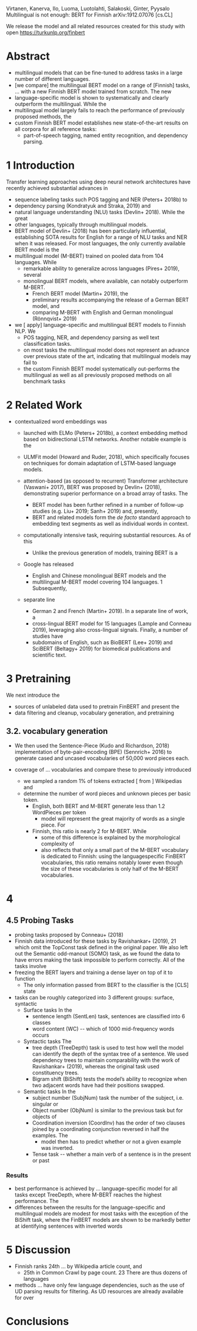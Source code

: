 Virtanen, Kanerva, Ilo, Luoma, Luotolahti, Salakoski, Ginter, Pyysalo
Multilingual is not enough: BERT for Finnish
arXiv:1912.07076 [cs.CL]

We release the model and all related resources created for this study with open
https://turkunlp.org/finbert

# Abstract

* multilingual models that can be 
  fine-tuned to address tasks in a large number of different languages.
* [we compare] the multilingual BERT model on a range of [Finnish] tasks,
  ... with a new Finnish BERT model trained from scratch. The new
* language-specific model is shown to systematically and clearly outperform
  the multilingual.  While the 
* multilingual model largely fails to reach the performance of previously
  proposed methods, the 
* custom Finnish BERT model establishes new state-of-the-art results on all
  corpora for all reference tasks: 
  * part-of-speech tagging, named entity recognition, and dependency parsing.

# 1 Introduction

Transfer learning approaches using deep neural network architectures have
recently achieved substantial advances in 
  * sequence labeling tasks such POS tagging and NER (Peters+ 2018b) to
  * dependency parsing (Kondratyuk and Straka, 2019) and 
  * natural language understanding (NLU) tasks (Devlin+ 2018). While the great
* other languages, typically through multilingual models.  
* BERT model of Devlin+ (2018) has been particularly influential, establishing
  SOTA results for English for a range of NLU tasks and NER when it was
  released. For most languages, the only currently available BERT model is the
* multilingual model (M-BERT) trained on pooled data from 104 languages.  While
  * remarkable ability to generalize across languages (Pires+ 2019), several
  * monolingual BERT models, where available, can notably outperform M-BERT.
    * French BERT model (Martin+ 2019), the 
    * preliminary results accompanying the release of a German BERT model, and
    * comparing M-BERT with English and German monolingual (Rönnqvist+ 2019) 
* we [ apply] language-specific and multilingual BERT models to Finnish NLP. We
  * POS tagging, NER, and dependency parsing as well text classification tasks.
  * on most tasks the multilingual model does not represent an advance over
    previous state of the art, indicating that multilingual models may fail to
  * the custom Finnish BERT model systematically out-performs the multilingual
    as well as all previously proposed methods on all benchmark tasks

# 2 Related Work

* contextualized word embeddings was 
  * launched with ELMo (Peters+ 2018b), a context embedding method based on
    bidirectional LSTM networks.  Another notable example is the 
  * ULMFit model (Howard and Ruder, 2018), which specifically focuses on
    techniques for domain adaptation of LSTM-based language models.  
  * attention-based (as opposed to recurrent) Transformer architecture
    (Vaswani+ 2017), BERT was proposed by Devlin+ (2018), demonstrating
    superior performance on a broad array of tasks.  The 
    * BERT model has been further refined in a number of follow-up studies
      (e.g.  Liu+ 2019; Sanh+ 2019) and, presently, 
    * BERT and related models form the _de facto_ standard approach to
      embedding text segments as well as individual words in context.

  * computationally intensive task, requiring substantial resources. As of this
    * Unlike the previous generation of models, training BERT is a 
  * Google has released 
    * English and Chinese monolingual BERT models and the 
    * multilingual M-BERT model covering 104 languages. 1 Subsequently,
  * separate line
    * German 2 and French (Martin+ 2019). In a separate line of work, a
    * cross-lingual BERT model for 15 languages (Lample and Conneau 2019),
      leveraging also cross-lingual signals. Finally, a number of studies have
    * subdomains of English, such as BioBERT (Lee+ 2019) and SciBERT (Beltagy+
      2019) for biomedical publications and scientific text.

# 3 Pretraining

We next introduce the 
  * sources of unlabeled data used to pretrain FinBERT and present the 
  * data filtering and cleanup, vocabulary generation, and pretraining

## 3.2. vocabulary generation

* We then used the Sentence-Piece (Kudo and Richardson, 2018) implementation
  of byte-pair-encoding (BPE) (Sennrich+ 2016) to generate cased and
  uncased vocabularies of 50,000 word pieces each.

* coverage of ... vocabularies and compare these to previously introduced
  * we sampled a random 1% of tokens extracted [ from ] Wikipedias and
  * determine the number of word pieces and unknown pieces per basic token.
    * English, both BERT and M-BERT generate less than 1.2 WordPieces per token
      * model will represent the great majority of words as a single piece. For
    * Finnish, this ratio is nearly 2 for M-BERT. While 
      * some of this difference is explained by the morphological complexity of
      * also reflects that only a small part of the M-BERT vocabulary is
        dedicated to Finnish: 
        using the languagespecific FinBERT vocabularies, this ratio remains
        notably lower even though the size of these vocabularies is only half
        of the M-BERT vocabularies.

# 4

## 4.5 Probing Tasks

* probing tasks proposed by Conneau+ (2018)
* Finnish data introduced for these tasks by Ravishankar+ (2019), 21 which omit
  the TopConst task defined in the original paper. We also left out the
  Semantic odd-manout (SOMO) task, as we found the data to have errors making
  the task impossible to perform correctly. All of the tasks involve 
* freezing the BERT layers and training a dense layer on top of it to function
  * The only information passed from BERT to the classifier is the [CLS] state
* tasks can be roughly categorized into 3 different groups: surface, syntactic
  * Surface tasks In the 
    * sentence length (SentLen) task, sentences are classified into 6 classes
    * word content (WC) -- which of 1000 mid-frequency words occurs 
  * Syntactic tasks The 
    * tree depth (TreeDepth) task is used to test how well the model can
      identify the depth of the syntax tree of a sentence. We used dependency
      trees to maintain comparability with the work of Ravishankar+ (2019),
      whereas the original task used constituency trees. 
    * Bigram shift (BiShift) tests the model’s ability to recognize when two
      adjacent words have had their positions swapped.  
  * Semantic tasks In the 
    * subject number (SubjNum) task the number of the subject, i.e. singular or
    * Object number (ObjNum) is similar to the previous task but for objects of
    * Coordination inversion (CoordInv) has the order of two clauses joined by
      a coordinating conjunction reversed in half the examples. The 
      * model then has to predict whether or not a given example was inverted.
    * Tense task -- whether a main verb of a sentence is in the present or past

### Results 

* best performance is achieved by ... language-specific model for all tasks
  except TreeDepth, where M-BERT reaches the highest performance. The
* differences between the results for the language-specific and multilingual
  models are modest for most tasks with the exception of the BiShift task,
  where the FinBERT models are shown to be markedly better at identifying
  sentences with inverted words  

# 5 Discussion

* Finnish ranks 24th ... by Wikipedia article count, and 
  * 25th in Common Crawl by page count. 23 There are thus dozens of languages
* methods ... have only few language dependencies, such as the use of UD
  parsing results for filtering. As UD resources are already available for over

# Conclusions
